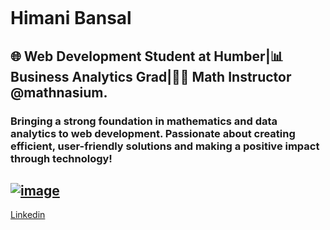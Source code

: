 ![]()

# Himani Bansal

## 🌐 Web Development Student at Humber|📊 Business Analytics Grad|🧑‍🏫 Math Instructor @mathnasium. 

### Bringing a strong foundation in mathematics and data analytics to web development. Passionate about creating efficient, user-friendly solutions and making a positive impact through technology!

## [![image](c:\Users\himan\Downloads\arrangement-delicious-healthy-food.jpg)](himanibansal1691998@gmail.com)  


[Linkedin](in/himani-bansal-8bb2532a4)


